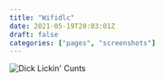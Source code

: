 ```yaml
---
title: "Wifidlc"
date: 2021-05-19T20:03:01Z
draft: false
categories: ["pages", "screenshots"]
---
```


![Dick Lickin' Cunts](/img/ss/wifidlc.png)
